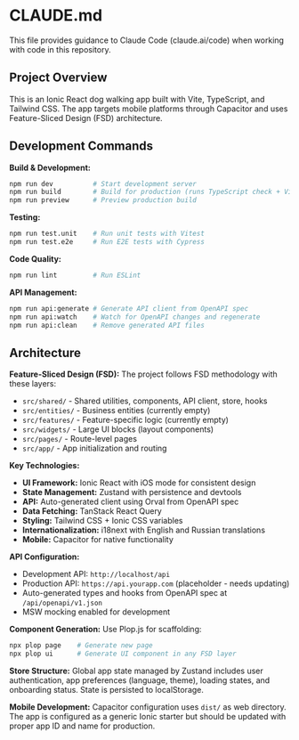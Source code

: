 # CLAUDE.md

This file provides guidance to Claude Code (claude.ai/code) when working with code in this repository.

## Project Overview

This is an Ionic React dog walking app built with Vite, TypeScript, and Tailwind CSS. The app targets mobile platforms through Capacitor and uses Feature-Sliced Design (FSD) architecture.

## Development Commands

**Build & Development:**
```bash
npm run dev          # Start development server
npm run build        # Build for production (runs TypeScript check + Vite build)
npm run preview      # Preview production build
```

**Testing:**
```bash
npm run test.unit    # Run unit tests with Vitest
npm run test.e2e     # Run E2E tests with Cypress
```

**Code Quality:**
```bash
npm run lint         # Run ESLint
```

**API Management:**
```bash
npm run api:generate # Generate API client from OpenAPI spec
npm run api:watch    # Watch for OpenAPI changes and regenerate
npm run api:clean    # Remove generated API files
```

## Architecture

**Feature-Sliced Design (FSD):**
The project follows FSD methodology with these layers:
- `src/shared/` - Shared utilities, components, API client, store, hooks
- `src/entities/` - Business entities (currently empty)
- `src/features/` - Feature-specific logic (currently empty)
- `src/widgets/` - Large UI blocks (layout components)
- `src/pages/` - Route-level pages
- `src/app/` - App initialization and routing

**Key Technologies:**
- **UI Framework:** Ionic React with iOS mode for consistent design
- **State Management:** Zustand with persistence and devtools
- **API:** Auto-generated client using Orval from OpenAPI spec
- **Data Fetching:** TanStack React Query
- **Styling:** Tailwind CSS + Ionic CSS variables
- **Internationalization:** i18next with English and Russian translations
- **Mobile:** Capacitor for native functionality

**API Configuration:**
- Development API: `http://localhost/api`
- Production API: `https://api.yourapp.com` (placeholder - needs updating)
- Auto-generated types and hooks from OpenAPI spec at `/api/openapi/v1.json`
- MSW mocking enabled for development

**Component Generation:**
Use Plop.js for scaffolding:
```bash
npx plop page    # Generate new page
npx plop ui      # Generate UI component in any FSD layer
```

**Store Structure:**
Global app state managed by Zustand includes user authentication, app preferences (language, theme), loading states, and onboarding status. State is persisted to localStorage.

**Mobile Development:**
Capacitor configuration uses `dist/` as web directory. The app is configured as a generic Ionic starter but should be updated with proper app ID and name for production.
